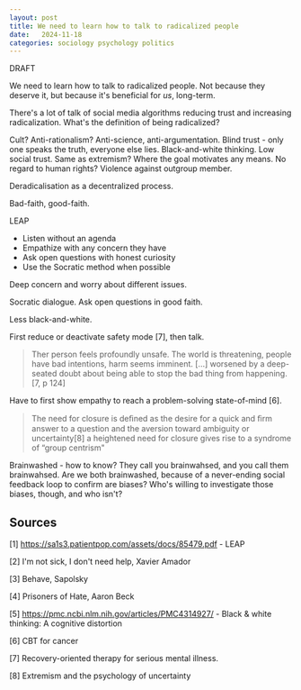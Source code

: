 ```yaml
---
layout: post
title: We need to learn how to talk to radicalized people
date:   2024-11-18
categories: sociology psychology politics
---
```


DRAFT

We need to learn how to talk to radicalized people. Not because they deserve it, but because it's beneficial for _us_, long-term.

There's a lot of talk of social media algorithms reducing trust and increasing radicalization. What's the definition of being radicalized?

Cult?
Anti-rationalism? Anti-science, anti-argumentation.
Blind trust - only one speaks the truth, everyone else lies.
Black-and-white thinking.
Low social trust.
Same as extremism? Where the goal motivates any means.
No regard to human rights?
Violence against outgroup member.

Deradicalisation as a decentralized process.

Bad-faith, good-faith.

LEAP

* Listen without an agenda
* Empathize with any concern they have
* Ask open questions with honest curiosity
* Use the Socratic method when possible

Deep concern and worry about different issues.

Socratic dialogue. Ask open questions in good faith.

Less black-and-white.

First reduce or deactivate safety mode [7], then talk.

> Ther person feels profoundly unsafe. The world is threatening, people have bad intentions, harm seems imminent. [...] worsened by a deep-seated doubt about being able to stop the bad thing from happening. [7, p 124]

Have to first show empathy to reach a problem-solving state-of-mind [6].

> The need for closure is deﬁned as the desire for a quick and ﬁrm answer to a question and the aversion toward ambiguity or uncertainty[8]
> a heightened need for closure gives rise to a syndrome of “group centrism"

Brainwashed - how to know? They call you brainwahsed, and you call them brainwahsed. Are we both brainwashed, because of a never-ending social feedback loop to confirm are biases? Who's willing to investigate those biases, though, and who isn't?

## Sources

[1] https://sa1s3.patientpop.com/assets/docs/85479.pdf - LEAP

[2] I'm not sick, I don't need help, Xavier Amador

[3] Behave, Sapolsky

[4] Prisoners of Hate, Aaron Beck

[5] https://pmc.ncbi.nlm.nih.gov/articles/PMC4314927/ - Black & white thinking: A cognitive distortion

[6] CBT for cancer

[7] Recovery-oriented therapy for serious mental illness.

[8] Extremism and the psychology of uncertainty
